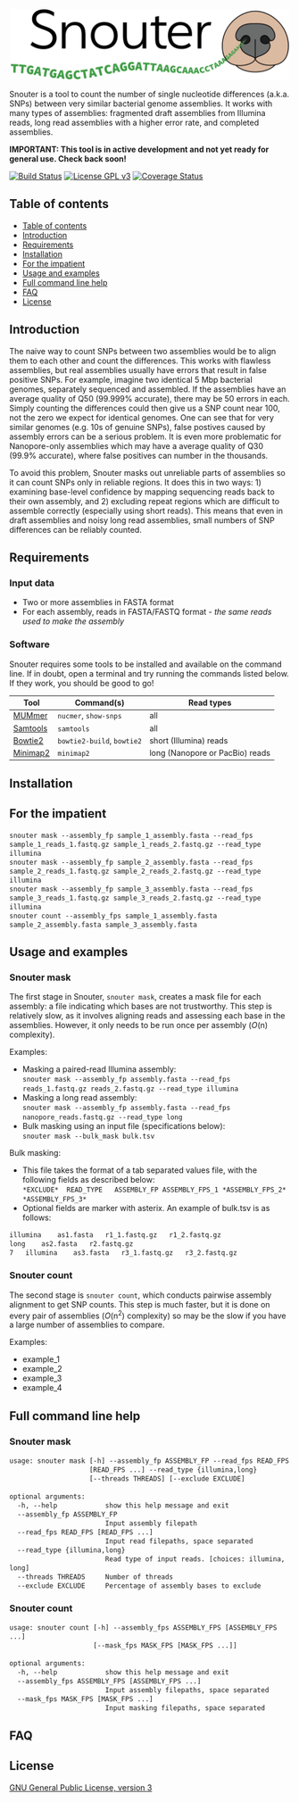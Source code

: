 <p align="center"><img src="logo.png" alt="Snouter" width="500"></p>

Snouter is a tool to count the number of single nucleotide differences (a.k.a. SNPs) between very similar bacterial genome assemblies. It works with many types of assemblies: fragmented draft assemblies from Illumina reads, long read assemblies with a higher error rate, and completed assemblies.

__IMPORTANT: This tool is in active development and not yet ready for general use. Check back soon!__

[![Build Status](https://travis-ci.org/rrwick/Snouter.svg?branch=master)](https://travis-ci.org/rrwick/Snouter) [![License GPL v3](https://img.shields.io/badge/license-GPL%20v3-blue.svg)](https://www.gnu.org/licenses/gpl-3.0.en.html) [![Coverage Status](https://coveralls.io/repos/github/rrwick/Snouter/badge.svg?branch=master)](https://coveralls.io/github/rrwick/Snouter?branch=master)



## Table of contents

* [Table of contents](#table-of-contents)
* [Introduction](#introduction)
* [Requirements](#requirements)
* [Installation](#installation)
* [For the impatient](#for-the-impatient)
* [Usage and examples](#usage-and-examples)
* [Full command line help](#full-command-line-help)
* [FAQ](#faq)
* [License](#license)



## Introduction

The naive way to count SNPs between two assemblies would be to align them to each other and count the differences. This works with flawless assemblies, but real assemblies usually have errors that result in false positive SNPs. For example, imagine two identical 5 Mbp bacterial genomes, separately sequenced and assembled. If the assemblies have an average quality of Q50 (99.999% accurate), there may be 50 errors in each. Simply counting the differences could then give us a SNP count near 100, not the zero we expect for identical genomes. One can see that for very similar genomes (e.g. 10s of genuine SNPs), false postives caused by assembly errors can be a serious problem. It is even more problematic for Nanopore-only assemblies which may have a average quality of Q30 (99.9% accurate), where false positives can number in the thousands.

To avoid this problem, Snouter masks out unreliable parts of assemblies so it can count SNPs only in reliable regions. It does this in two ways: 1) examining base-level confidence by mapping sequencing reads back to their own assembly, and 2) excluding repeat regions which are difficult to assemble correctly (especially using short reads). This means that even in draft assemblies and noisy long read assemblies, small numbers of SNP differences can be reliably counted.



## Requirements

### Input data

* Two or more assemblies in FASTA format
* For each assembly, reads in FASTA/FASTQ format - _the same reads used to make the assembly_

### Software

Snouter requires some tools to be installed and available on the command line. If in doubt, open a terminal and try running the commands listed below. If they work, you should be good to go!

| Tool | Command(s) | Read types |
| ---- | -----------| ---------- |
| [MUMmer](http://mummer.sourceforge.net/) | `nucmer`, `show-snps` | all |
| [Samtools](http://www.htslib.org/) | `samtools` | all |
| [Bowtie2](http://bowtie-bio.sourceforge.net/bowtie2/index.shtml) | `bowtie2-build`, `bowtie2` | short (Illumina) reads |
| [Minimap2](https://github.com/lh3/minimap2) | `minimap2` | long (Nanopore or PacBio) reads |



## Installation



## For the impatient

```
snouter mask --assembly_fp sample_1_assembly.fasta --read_fps sample_1_reads_1.fastq.gz sample_1_reads_2.fastq.gz --read_type illumina
snouter mask --assembly_fp sample_2_assembly.fasta --read_fps sample_2_reads_1.fastq.gz sample_2_reads_2.fastq.gz --read_type illumina
snouter mask --assembly_fp sample_3_assembly.fasta --read_fps sample_3_reads_1.fastq.gz sample_3_reads_2.fastq.gz --read_type illumina
snouter count --assembly_fps sample_1_assembly.fasta sample_2_assembly.fasta sample_3_assembly.fasta
```


## Usage and examples

### Snouter mask

The first stage in Snouter, `snouter mask`, creates a mask file for each assembly: a file indicating which bases are not trustworthy. This step is relatively slow, as it involves aligning reads and assessing each base in the assemblies. However, it only needs to be run once per assembly (_O_(n) complexity).

Examples:
* Masking a paired-read Illumina assembly:<br>
`snouter mask --assembly_fp assembly.fasta --read_fps reads_1.fastq.gz reads_2.fastq.gz --read_type illumina`
* Masking a long read assembly:<br>
`snouter mask --assembly_fp assembly.fasta --read_fps nanopore_reads.fastq.gz --read_type long`
* Bulk masking using an input file (specifications below):<br>
`snouter mask --bulk_mask bulk.tsv`

Bulk masking:
* This file takes the format of a tab separated values file, with the following fields as described below:<br>
`*EXCLUDE*  READ_TYPE   ASSEMBLY_FP ASSEMBLY_FPS_1 *ASSEMBLY_FPS_2* *ASSEMBLY_FPS_3*`
* Optional fields are marker with asterix. An example of bulk.tsv  is as follows:<br>
```
illumina	as1.fasta	r1_1.fastq.gz	r1_2.fastq.gz
long	as2.fasta	r2.fastq.gz
7	illumina	as3.fasta	r3_1.fastq.gz	r3_2.fastq.gz
```

### Snouter count

The second stage is `snouter count`, which conducts pairwise assembly alignment to get SNP counts. This step is much faster, but it is done on every pair of assemblies (_O_(n<sup>2</sup>) complexity) so may be the slow if you have a large number of assemblies to compare.

Examples:
* example_1
* example_2
* example_3
* example_4


## Full command line help

### Snouter mask

```
usage: snouter mask [-h] --assembly_fp ASSEMBLY_FP --read_fps READ_FPS
                    [READ_FPS ...] --read_type {illumina,long}
                    [--threads THREADS] [--exclude EXCLUDE]

optional arguments:
  -h, --help            show this help message and exit
  --assembly_fp ASSEMBLY_FP
                        Input assembly filepath
  --read_fps READ_FPS [READ_FPS ...]
                        Input read filepaths, space separated
  --read_type {illumina,long}
                        Read type of input reads. [choices: illumina, long]
  --threads THREADS     Number of threads
  --exclude EXCLUDE     Percentage of assembly bases to exclude
```


### Snouter count

```
usage: snouter count [-h] --assembly_fps ASSEMBLY_FPS [ASSEMBLY_FPS ...]
                     [--mask_fps MASK_FPS [MASK_FPS ...]]

optional arguments:
  -h, --help            show this help message and exit
  --assembly_fps ASSEMBLY_FPS [ASSEMBLY_FPS ...]
                        Input assembly filepaths, space separated
  --mask_fps MASK_FPS [MASK_FPS ...]
                        Input masking filepaths, space separated
```



## FAQ



## License

[GNU General Public License, version 3](https://www.gnu.org/licenses/gpl-3.0.html)
